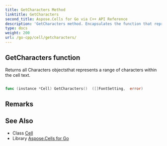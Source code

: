 ```yaml
---
title: GetCharacters Method 
linktitle: GetCharacters
second_title: Aspose.Cells for Go via C++ API Reference
description: 'GetCharacters method. Encapsulates the function that represents getcharacters in Go.'
type: docs
weight: 200
url: /go-cpp/cell/getcharacters/
---
```


## GetCharacters function

Returns all Characters objectsthat represents a range of characters within the cell text.

```go

func (instance *Cell) GetCharacters()  ([]FontSetting,  error) 

```

## Remarks


## See Also

* Class [Cell](../)
* Library [Aspose.Cells for Go](../../)
